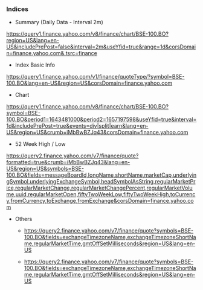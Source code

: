 ### Indices

- Summary (Daily Data - Interval 2m)

https://query1.finance.yahoo.com/v8/finance/chart/BSE-100.BO?region=US&lang=en-US&includePrePost=false&interval=2m&useYfid=true&range=1d&corsDomain=finance.yahoo.com&.tsrc=finance

- Index Basic Info

https://query1.finance.yahoo.com/v1/finance/quoteType/?symbol=BSE-100.BO&lang=en-US&region=US&corsDomain=finance.yahoo.com

- Chart

https://query1.finance.yahoo.com/v8/finance/chart/BSE-100.BO?symbol=BSE-100.BO&period1=1643481000&period2=1657197598&useYfid=true&interval=1d&includePrePost=true&events=div|split|earn&lang=en-US&region=US&crumb=iMbBwBZJq43&corsDomain=finance.yahoo.com

- 52 Week High / Low

https://query2.finance.yahoo.com/v7/finance/quote?formatted=true&crumb=iMbBwBZJq43&lang=en-US&region=US&symbols=BSE-100.BO&fields=messageBoardId,longName,shortName,marketCap,underlyingSymbol,underlyingExchangeSymbol,headSymbolAsString,regularMarketPrice,regularMarketChange,regularMarketChangePercent,regularMarketVolume,uuid,regularMarketOpen,fiftyTwoWeekLow,fiftyTwoWeekHigh,toCurrency,fromCurrency,toExchange,fromExchange&corsDomain=finance.yahoo.com

- Others

  - https://query2.finance.yahoo.com/v7/finance/quote?symbols=BSE-100.BO&fields=exchangeTimezoneName,exchangeTimezoneShortName,regularMarketTime,gmtOffSetMilliseconds&region=US&lang=en-US

  - https://query2.finance.yahoo.com/v7/finance/quote?symbols=BSE-100.BO&fields=exchangeTimezoneName,exchangeTimezoneShortName,regularMarketTime,gmtOffSetMilliseconds&region=US&lang=en-US
